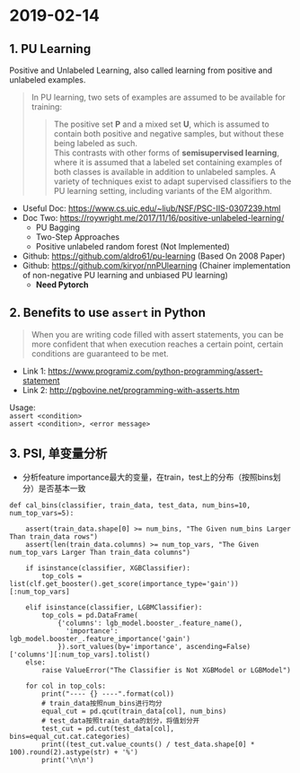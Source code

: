 # 2019-02-14
## 1. PU Learning  
Positive and Unlabeled Learning, also called learning from positive and unlabeled examples.  
> In PU learning, two sets of examples are assumed to be available for training:   
>> The positive set **P** and a mixed set **U**, which is assumed to contain both positive and negative samples, but without these being labeled as such.   
This contrasts with other forms of **semisupervised learning**, where it is assumed that a labeled set containing examples of both classes is available in addition to unlabeled samples. 
A variety of techniques exist to adapt supervised classifiers to the PU learning setting, including variants of the EM algorithm. 

- Useful Doc: https://www.cs.uic.edu/~liub/NSF/PSC-IIS-0307239.html  
- Doc Two: https://roywright.me/2017/11/16/positive-unlabeled-learning/  
  - PU Bagging
  - Two-Step Approaches
  - Positive unlabeled random forest (Not Implemented)
- Github: https://github.com/aldro61/pu-learning (Based On 2008 Paper)
- Github: https://github.com/kiryor/nnPUlearning (Chainer implementation of non-negative PU learning and unbiased PU learning)
  - **Need Pytorch**


## 2. Benefits to use `assert` in Python
>When you are writing code filled with assert statements, you can be more confident that when execution reaches a certain point, certain conditions are guaranteed to be met.

- Link 1: https://www.programiz.com/python-programming/assert-statement  
- Link 2: http://pgbovine.net/programming-with-asserts.htm  

> 
Usage:   
`assert <condition>`  
`assert <condition>, <error message>`  


## 3. PSI, 单变量分析
- 分析feature importance最大的变量，在train，test上的分布（按照bins划分）是否基本一致
```
def cal_bins(classifier, train_data, test_data, num_bins=10, num_top_vars=5):
    
    assert(train_data.shape[0] >= num_bins, "The Given num_bins Larger Than train_data rows")
    assert(len(train_data.columns) >= num_top_vars, "The Given num_top_vars Larger Than train_data columns")
    
    if isinstance(classifier, XGBClassifier):
        top_cols = list(clf.get_booster().get_score(importance_type='gain'))[:num_top_vars]
        
    elif isinstance(classifier, LGBMClassifier):
        top_cols = pd.DataFrame(
            {'columns': lgb_model.booster_.feature_name(), 
              'importance': lgb_model.booster_.feature_importance('gain')
            }).sort_values(by='importance', ascending=False)['columns'][:num_top_vars].tolist()
    else:
        raise ValueError("The Classifier is Not XGBModel or LGBModel")
    
    for col in top_cols:
        print("---- {} ----".format(col))
        # train_data按照num_bins进行均分
        equal_cut = pd.qcut(train_data[col], num_bins)
        # test_data按照train_data的划分，将值划分开
        test_cut = pd.cut(test_data[col], bins=equal_cut.cat.categories)
        print((test_cut.value_counts() / test_data.shape[0] * 100).round(2).astype(str) + '%')
        print('\n\n')
```
